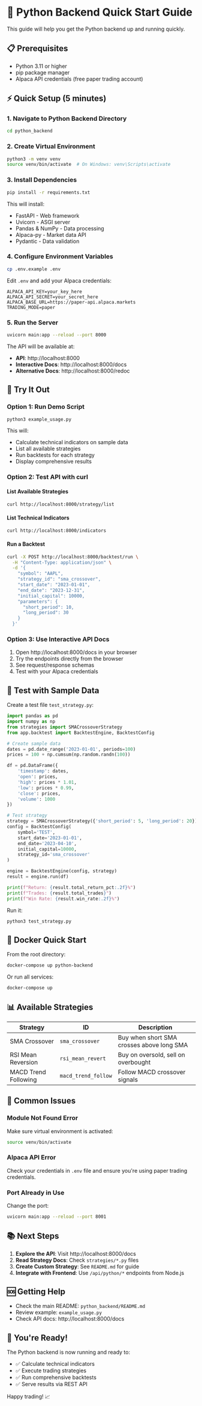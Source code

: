 # 🚀 Python Backend Quick Start Guide

This guide will help you get the Python backend up and running quickly.

## 📋 Prerequisites

- Python 3.11 or higher
- pip package manager
- Alpaca API credentials (free paper trading account)

## ⚡ Quick Setup (5 minutes)

### 1. Navigate to Python Backend Directory

```bash
cd python_backend
```

### 2. Create Virtual Environment

```bash
python3 -m venv venv
source venv/bin/activate  # On Windows: venv\Scripts\activate
```

### 3. Install Dependencies

```bash
pip install -r requirements.txt
```

This will install:
- FastAPI - Web framework
- Uvicorn - ASGI server
- Pandas & NumPy - Data processing
- Alpaca-py - Market data API
- Pydantic - Data validation

### 4. Configure Environment Variables

```bash
cp .env.example .env
```

Edit `.env` and add your Alpaca credentials:

```env
ALPACA_API_KEY=your_key_here
ALPACA_API_SECRET=your_secret_here
ALPACA_BASE_URL=https://paper-api.alpaca.markets
TRADING_MODE=paper
```

### 5. Run the Server

```bash
uvicorn main:app --reload --port 8000
```

The API will be available at:
- **API**: http://localhost:8000
- **Interactive Docs**: http://localhost:8000/docs
- **Alternative Docs**: http://localhost:8000/redoc

## 🎯 Try It Out

### Option 1: Run Demo Script

```bash
python3 example_usage.py
```

This will:
- Calculate technical indicators on sample data
- List all available strategies
- Run backtests for each strategy
- Display comprehensive results

### Option 2: Test API with curl

#### List Available Strategies
```bash
curl http://localhost:8000/strategy/list
```

#### List Technical Indicators
```bash
curl http://localhost:8000/indicators
```

#### Run a Backtest
```bash
curl -X POST http://localhost:8000/backtest/run \
  -H "Content-Type: application/json" \
  -d '{
    "symbol": "AAPL",
    "strategy_id": "sma_crossover",
    "start_date": "2023-01-01",
    "end_date": "2023-12-31",
    "initial_capital": 10000,
    "parameters": {
      "short_period": 10,
      "long_period": 30
    }
  }'
```

### Option 3: Use Interactive API Docs

1. Open http://localhost:8000/docs in your browser
2. Try the endpoints directly from the browser
3. See request/response schemas
4. Test with your Alpaca credentials

## 🧪 Test with Sample Data

Create a test file `test_strategy.py`:

```python
import pandas as pd
import numpy as np
from strategies import SMACrossoverStrategy
from app.backtest import BacktestEngine, BacktestConfig

# Create sample data
dates = pd.date_range('2023-01-01', periods=100)
prices = 100 + np.cumsum(np.random.randn(100))

df = pd.DataFrame({
    'timestamp': dates,
    'open': prices,
    'high': prices * 1.01,
    'low': prices * 0.99,
    'close': prices,
    'volume': 1000
})

# Test strategy
strategy = SMACrossoverStrategy({'short_period': 5, 'long_period': 20})
config = BacktestConfig(
    symbol='TEST',
    start_date='2023-01-01',
    end_date='2023-04-10',
    initial_capital=10000,
    strategy_id='sma_crossover'
)

engine = BacktestEngine(config, strategy)
result = engine.run(df)

print(f"Return: {result.total_return_pct:.2f}%")
print(f"Trades: {result.total_trades}")
print(f"Win Rate: {result.win_rate:.2f}%")
```

Run it:
```bash
python3 test_strategy.py
```

## 🐳 Docker Quick Start

From the root directory:

```bash
docker-compose up python-backend
```

Or run all services:
```bash
docker-compose up
```

## 📊 Available Strategies

| Strategy | ID | Description |
|----------|----|----|
| SMA Crossover | `sma_crossover` | Buy when short SMA crosses above long SMA |
| RSI Mean Reversion | `rsi_mean_revert` | Buy on oversold, sell on overbought |
| MACD Trend Following | `macd_trend_follow` | Follow MACD crossover signals |

## 🔧 Common Issues

### Module Not Found Error

Make sure virtual environment is activated:
```bash
source venv/bin/activate
```

### Alpaca API Error

Check your credentials in `.env` file and ensure you're using paper trading credentials.

### Port Already in Use

Change the port:
```bash
uvicorn main:app --reload --port 8001
```

## 📚 Next Steps

1. **Explore the API**: Visit http://localhost:8000/docs
2. **Read Strategy Docs**: Check `strategies/*.py` files
3. **Create Custom Strategy**: See `README.md` for guide
4. **Integrate with Frontend**: Use `/api/python/*` endpoints from Node.js

## 🆘 Getting Help

- Check the main README: `python_backend/README.md`
- Review example: `example_usage.py`
- Check API docs: http://localhost:8000/docs

## 🎉 You're Ready!

The Python backend is now running and ready to:
- ✅ Calculate technical indicators
- ✅ Execute trading strategies
- ✅ Run comprehensive backtests
- ✅ Serve results via REST API

Happy trading! 📈
